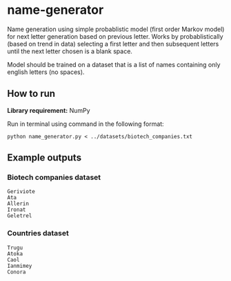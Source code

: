 # name-generator
Name generation using simple probablistic model (first order Markov model) for next letter generation based on previous letter. Works by probablistically (based on trend in data) selecting a first letter and then subsequent letters until the next letter chosen is a blank space.

Model should be trained on a dataset that is a list of names containing only english letters (no spaces).

## How to run
**Library requirement:** NumPy

Run in terminal using command in the following format:

```
python name_generator.py < ../datasets/biotech_companies.txt
```

## Example outputs
### Biotech companies dataset
```
Geriviote
Ata
Allerin
Ironat
Geletrel
```

### Countries dataset
```
Trugu
Atoka
Caol
Ianmimey
Conora
```